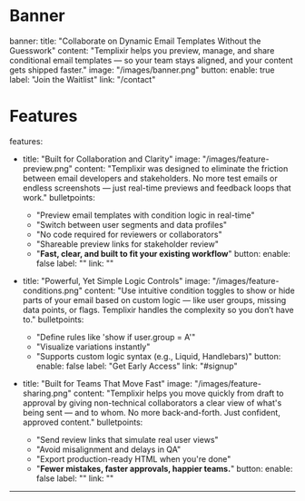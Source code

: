 # Banner
banner:
  title: "Collaborate on Dynamic Email Templates Without the Guesswork"
  content: "Templixir helps you preview, manage, and share conditional email templates — so your team stays aligned, and your content gets shipped faster."
  image: "/images/banner.png"
  button:
    enable: true
    label: "Join the Waitlist"
    link: "/contact"

# Features
features:
  - title: "Built for Collaboration and Clarity"
    image: "/images/feature-preview.png"
    content: "Templixir was designed to eliminate the friction between email developers and stakeholders. No more test emails or endless screenshots — just real-time previews and feedback loops that work."
    bulletpoints:
      - "Preview email templates with condition logic in real-time"
      - "Switch between user segments and data profiles"
      - "No code required for reviewers or collaborators"
      - "Shareable preview links for stakeholder review"
      - "**Fast, clear, and built to fit your existing workflow**"
    button:
      enable: false
      label: ""
      link: ""

  - title: "Powerful, Yet Simple Logic Controls"
    image: "/images/feature-conditions.png"
    content: "Use intuitive condition toggles to show or hide parts of your email based on custom logic — like user groups, missing data points, or flags. Templixir handles the complexity so you don’t have to."
    bulletpoints:
      - "Define rules like 'show if user.group = A'"
      - "Visualize variations instantly"
      - "Supports custom logic syntax (e.g., Liquid, Handlebars)"
    button:
      enable: false
      label: "Get Early Access"
      link: "#signup"

  - title: "Built for Teams That Move Fast"
    image: "/images/feature-sharing.png"
    content: "Templixir helps you move quickly from draft to approval by giving non-technical collaborators a clear view of what's being sent — and to whom. No more back-and-forth. Just confident, approved content."
    bulletpoints:
      - "Send review links that simulate real user views"
      - "Avoid misalignment and delays in QA"
      - "Export production-ready HTML when you're done"
      - "**Fewer mistakes, faster approvals, happier teams.**"
    button:
      enable: false
      label: ""
      link: ""
---
